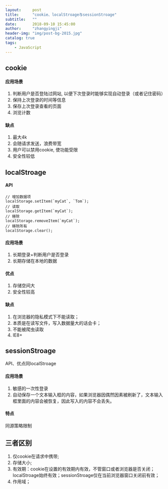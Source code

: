 ```yaml
---
layout:     post
title:      "cookie、localStroage与sessionStroage"
subtitle:   ""
date:       2018-09-10 15:45:00
author:     "zhangyingji"
header-img: "img/post-bg-2015.jpg"
catalog: true
tags:
    - JavaScript
---
```


## cookie

#### 应用场景

1. 判断用户是否登陆过网站, 以便下次登录时能够实现自动登录（或者记住密码）
2. 保持上次登录的时间等信息
3. 保存上次登录查看的页面
4. 浏览计数

#### 缺点

1. 最大4k
2. 会随请求发送，浪费带宽
3. 用户可以禁用cookie, 使功能受限
4. 安全性较低

## localStroage

#### API
```
// 增加数据项
localStorage.setItem(`myCat`, `Tom`);
// 读取
localStorage.getItem(`myCat`);
// 移除
localStorage.removeItem(`myCat`);
// 移除所有
localStorage.clear();
```

#### 应用场景

1. 长期登录+判断用户是否登录
2. 长期存储在本地的数据

#### 优点

1. 存储空间大
2. 安全性较高

#### 缺点

1. 在浏览器的隐私模式下不能读取；
2. 本质是在读写文件，写入数据量大的话会卡；
3. 不能被爬虫读取
4. IE8+

## sessionStroage

API、优点同localStroage

#### 应用场景

1. 敏感的一次性登录
2. 自动保存一个文本输入框的内容，如果浏览器因偶然因素被刷新了，文本输入框里面的内容会被恢复，因此写入的内容不会丢失。

#### 特点

同源策略限制

## 三者区别

1. 仅cookie在请求中携带;
2. 存储大小;
3. 有效期：cookie在设置的有效期内有效，不管窗口或者浏览器是否关闭；localStroage始终有效；sessionStroage仅在当前浏览器窗口关闭前有效；
4. 作用域；